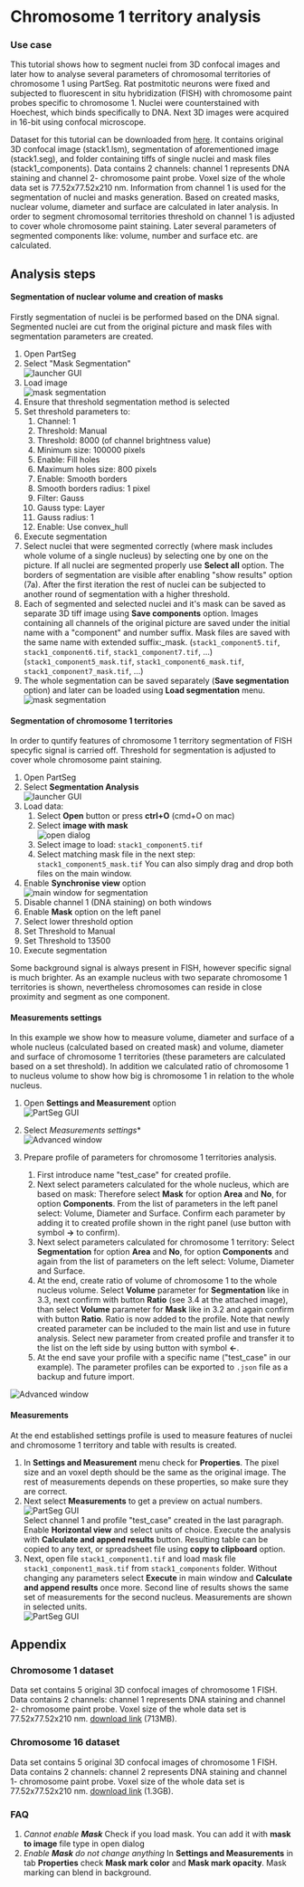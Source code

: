 
# Chromosome 1 territory analysis

### Use case
This tutorial shows how to segment nuclei from 3D confocal images and later how to analyse several parameters of chromosomal territories of chromosome 1 using PartSeg.
Rat postmitotic neurons were fixed and subjected to fluorescent in situ hybridization (FISH)
with chromosome paint probes specific to chromosome 1. Nuclei were counterstained with Hoechest, which binds specifically to DNA. Next 3D images were acquired in 16-bit using confocal microscope.

Dataset for this tutorial can be downloaded from [here](http://4dnucleome.cent.uw.edu.pl/PartSeg/Downloads/PartSeg_samples.zip).
It contains original 3D confocal image (stack1.lsm), segmentation of aforementioned image (stack1.seg), and folder containing tiffs of single nuclei and mask files (stack1_components).
Data contains 2 channels: channel 1 represents DNA staining and channel 2- chromosome paint probe. Voxel size of the whole data set is 77.52x77.52x210 nm.
Information from channel 1 is used for the segmentation of nuclei and masks generation.
Based on created masks, nuclear volume, diameter and surface are calculated in later analysis.
In order to segment chromosomal territories threshold on channel 1 is adjusted to cover whole chromosome paint staining.
Later several parameters of segmented components like: volume, number and surface etc. are calculated.

## Analysis steps

#### Segmentation of nuclear volume and creation of masks

Firstly segmentation of nuclei is be performed based on the DNA signal. Segmented nuclei are cut from the original picture and mask files with segmentation parameters are created.

1. Open PartSeg
2. Select "Mask Segmentation"  
    ![launcher GUI](./images/launcher.png)
3. Load image  
    ![mask segmentation](./images/mask_segmentation.png)
4. Ensure that threshold segmentation method is selected
5. Set threshold parameters to:
    1. Channel: 1
    2. Threshold: Manual
    3. Threshold: 8000 (of channel brightness value)
    4. Minimum size: 100000 pixels
    5. Enable: Fill holes
    6. Maximum holes size: 800 pixels
    7. Enable: Smooth borders
    8. Smooth borders radius: 1 pixel
    9. Filter: Gauss
    10. Gauss type: Layer
    11. Gauss radius: 1
    12. Enable: Use convex_hull
6. Execute segmentation
7. Select nuclei that were segmented correctly (where mask includes whole volume of a single nucleus) by selecting one by one on the picture.
If all nuclei are segmented properly use **Select all** option. The borders of segmentation are visible after enabling "show results" option (7a).
After the first iteration the rest of nuclei can be subjected to another round of segmentation with a higher threshold.
8. Each of segmented and selected nuclei and it's mask can be saved as separate 3D tiff image using **Save components** option.
Images containing all channels of the original picture are saved under the initial name with a "component" and number suffix.
Mask files are saved with the same name with extended suffix:_mask.
(`stack1_component5.tif`, `stack1_component6.tif`, `stack1_component7.tif`, ...)
(`stack1_component5_mask.tif`, `stack1_component6_mask.tif`, `stack1_component7_mask.tif`, ...)
9. The whole segmentation can be saved separately (**Save segmentation** option) and later can be loaded using **Load segmentation** menu.  
![mask segmentation](./images/mask_segmentation.png)

#### Segmentation of chromosome 1 territories

In order to quntify features of chromosome 1 territory segmentation of FISH specyfic signal is carried off. Threshold for segmentation is adjusted to cover whole chromosome paint staining.

1. Open PartSeg
2. Select **Segmentation Analysis**  
    ![launcher GUI](./images/launcher.png)
3. Load data:
    1. Select **Open** button or press **ctrl+O** (cmd+O on mac)
    2. Select **image with mask**  
    ![open dialog](images/open_file.png)
    3. Select image to load: `stack1_component5.tif`
    4. Select matching mask file in the next step: `stack1_component5_mask.tif`
You can also simply drag and drop both files on the main window.
4. Enable **Synchronise view** option  
![main window for segmentation](images/main_window_segmentation.png)
5. Disable channel 1 (DNA staining) on both windows
6. Enable **Mask** option on the left panel
7. Select lower threshold option
8. Set Threshold to Manual
9. Set Threshold to 13500
10. Execute segmentation

Some background signal is always present in FISH, however specific signal is much brighter.
As an example nucleus with two separate chromosome 1 territories is shown,
nevertheless chromosomes can reside in close proximity and segment as one component.

#### Measurements settings

In this example we show how to measure volume, diameter and surface of a whole nucleus
(calculated based on created mask) and volume, diameter and surface of chromosome 1 territories
(these parameters are calculated based on a set threshold).
In addition we calculated ratio of chromosome 1 to nucleus volume to show how big is chromosome 1 in relation to the whole nucleus.

1. Open **Settings and Measurement** option  
    ![PartSeg GUI](images/main_window.png)
2. Select *Measurements settings**  
    ![Advanced window](images/advanced_set_measure.png)
3. Prepare profile of parameters for chromosome 1 territories analysis.

    1. First introduce name "test_case" for created profile.
    2. Next select parameters calculated for the whole nucleus, which are based on mask: Therefore select **Mask** for option **Area** and **No**, for option **Components**.
    From the list of parameters in the left panel select: Volume, Diameter and Surface. Confirm each parameter by adding
    it to created profile shown in the right panel (use button with symbol **→** to confirm).
    3. Next select parameters calculated for chromosome 1 territory:
    Select **Segmentation** for option **Area** and **No**, for option **Components** and again from the list
    of parameters on the left select: Volume, Diameter and Surface.
    4. At the end, create ratio of volume of chromosome 1 to the whole nucleus volume.
     Select **Volume** parameter for **Segmentation** like in 3.3, next confirm with button **Ratio** (see 3.4 at the attached image),
     than select **Volume** parameter for **Mask** like in 3.2 and again confirm with button **Ratio**. Ratio is now added to the profile.
     Note that newly created parameter can be included to the main list and use in future analysis.
     Select new parameter from created profile and transfer it to the list on the left side by using button with symbol **←**.
    5. At the end save your profile with a specific name ("test_case" in our example).
    The parameter profiles can be exported to `.json` file as a backup and future import.

![Advanced window](images/advanced_set_measure_final.png)

#### Measurements
At the end established settings profile is used to measure features of nuclei and chromosome 1 territory and table with results is created.

1. In **Settings and Measurement** menu check for **Properties**. The pixel size and an voxel depth should be the same as the original image.
The rest of measurements depends on these properties, so make sure they are correct.
2. Next select **Measurements** to get a preview on actual numbers.  
![PartSeg GUI](images/main_window.png)  
Select channel 1 and profile "test_case" created in the last paragraph. Enable **Horizontal view** and select units of choice. Execute the analysis with **Calculate and append results** button.
 Resulting table can be copied to any text, or spreadsheet file using **copy to clipboard** option.
 2. Next, open file `stack1_component1.tif` and load mask file `stack1_component1_mask.tif` from `stack1_components` folder.
 Without changing any parameters select **Execute** in main window and **Calculate and append results** once more.
  Second line of results shows the same set of measurements for the second nucleus. Measurements are shown in selected units.  
![PartSeg GUI](images/main_window_analysis2.png)

## Appendix

### Chromosome 1 dataset
Data set contains 5 original 3D confocal images of chromosome 1 FISH. Data contains 2 channels: channel 1 represents DNA staining and channel 2- chromosome paint probe. Voxel size of the whole data set is 77.52x77.52x210 nm.
[download link](http://4dnucleome.cent.uw.edu.pl/PartSeg/Downloads/chromosome_1_stacks.zip) (713MB).

### Chromosome 16 dataset
Data set contains 5 original 3D confocal images of chromosome 1 FISH. Data contains 2 channels: channel 2 represents DNA staining and channel 1- chromosome paint probe. Voxel size of the whole data set is 77.52x77.52x210 nm.
[download link](http://4dnucleome.cent.uw.edu.pl/PartSeg/Downloads/chromosome_16_stacks.zip) (1.3GB).


### FAQ
1. _Cannot enable **Mask**_
Check if you load mask. You can add it with **mask to image** file type in open dialog
2. _Enable **Mask** do not change anything_
In **Settings and Measurements** in tab **Properties** check **Mask mark color** and **Mask mark opacity**. Mask marking can blend in background.

[comment]: <> (pandoc -t html -s -o tutorial-chromosome1.html --css pandoc.css -M pagetitle:"Chromosome 1 territory analysis"  tutorial-chromosome1.md)
